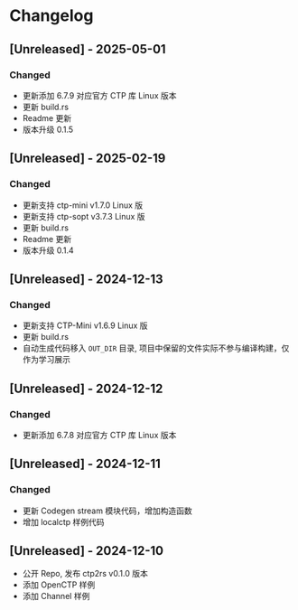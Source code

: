 # Changelog

## [Unreleased] - 2025-05-01

### Changed

- 更新添加 6.7.9 对应官方 CTP 库 Linux 版本
- 更新 build.rs 
- Readme 更新
- 版本升级 0.1.5


## [Unreleased] - 2025-02-19

### Changed

- 更新支持 ctp-mini v1.7.0 Linux 版
- 更新支持 ctp-sopt v3.7.3 Linux 版
- 更新 build.rs 
- Readme 更新
- 版本升级 0.1.4 

## [Unreleased] - 2024-12-13

### Changed

- 更新支持 CTP-Mini v1.6.9 Linux 版
- 更新 build.rs 
- 自动生成代码移入 `OUT_DIR` 目录, 项目中保留的文件实际不参与编译构建，仅作为学习展示


## [Unreleased] - 2024-12-12

### Changed

- 更新添加 6.7.8 对应官方 CTP 库 Linux 版本

## [Unreleased] - 2024-12-11

### Changed

- 更新 Codegen stream 模块代码，增加构造函数
- 增加 localctp 样例代码

## [Unreleased] - 2024-12-10

- 公开 Repo, 发布 ctp2rs v0.1.0 版本
- 添加 OpenCTP 样例
- 添加 Channel 样例



